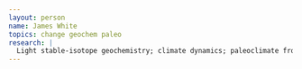 ```yaml
---
layout: person
name: James White
topics: change geochem paleo
research: |
  Light stable-isotope geochemistry; climate dynamics; paleoclimate from ice cores; carbon-cycle dynamics; isotopic fractionation in plants; mixing histories and formation of ground waters
---
```

